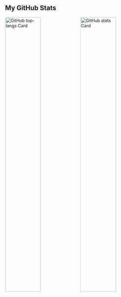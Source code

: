 <!--
**nyraa/nyraa** is a ✨ _special_ ✨ repository because its `README.md` (this file) appears on your GitHub profile.

Here are some ideas to get you started:

- 🔭 I’m currently working on ...
- 🌱 I’m currently learning ...
- 👯 I’m looking to collaborate on ...
- 🤔 I’m looking for help with ...
- 💬 Ask me about ...
- 📫 How to reach me: ...
- 😄 Pronouns: ...
- ⚡ Fun fact: ...
-->

## My GitHub Stats

<p>
    <img width="48%" src="https://github-readme-stats.vercel.app/api/top-langs?username=nyraa&theme=transparent&cache_seconds=1800&hide_border=true&layout=compact&langs_count=6&card_width=400" alt="GitHub top-langs Card" />
    <img width="48%" src="https://github-readme-stats.vercel.app/api?username=nyraa&theme=transparent&cache_seconds=1800&hide_border=true&hide_rank=false&show_icons=true&include_all_commits=true&line_height=25&locale=en&show=&number_format=long&rank_icon=default" alt="GitHub stats Card" />
</p>